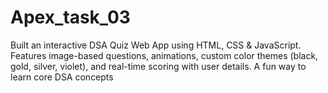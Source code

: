 # Apex_task_03
Built an interactive DSA Quiz Web App using HTML, CSS &amp; JavaScript. Features image-based questions, animations, custom color themes (black, gold, silver, violet), and real-time scoring with user details. A fun way to learn core DSA concepts
